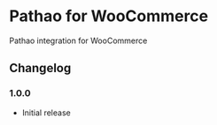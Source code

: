 # Pathao for WooCommerce

Pathao integration for WooCommerce

## Changelog

### 1.0.0

-   Initial release
